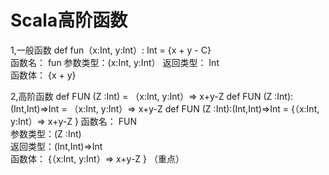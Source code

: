 # Scala高阶函数


1,一般函数
def fun（x:Int, y:Int）: Int = {x + y - C}  
函数名：  fun 
参数类型：(x:Int, y:Int） 
返回类型： Int  
函数体：  {x + y} 

2,高阶函数
def FUN (Z :Int) = （x:Int, y:Int）=> x+y-Z 
def FUN (Z :Int):(Int,Int)=>Int  = （x:Int, y:Int）=> x+y-Z 
def FUN (Z :Int):(Int,Int)=>Int  =  {（x:Int, y:Int）=> x+y-Z } 
函数名：  FUN   
参数类型：(Z :Int)  
返回类型：(Int,Int)=>Int  
函数体：  {（x:Int, y:Int）=> x+y-Z }  （重点） 

